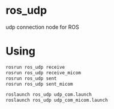 # ros_udp
udp connection node for ROS

# Using

```bash
rosrun ros_udp receive
rosrun ros_udp receive_micom
rosrun ros_udp sent
rosrun ros_udp sent_micom

roslaunch ros_udp udp_com.launch
roslaunch ros_udp udp_com_micom.launch
```

